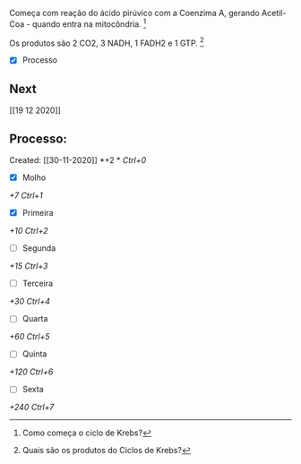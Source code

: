 Começa com reação do ácido pirúvico com a Coenzima A, gerando Acetil-Coa - quando entra na mitocôndria. [^1]

[^1]: Como começa o ciclo de Krebs?

Os produtos são 2 CO2, 3 NADH, 1 FADH2 e 1 GTP. [^2]

[^2]: Quais são os produtos do Ciclos de Krebs?


- [x] Processo 

## Next
[[19 12 2020]]
## Processo:
Created: [[30-11-2020]]
*+2 *  *Ctrl+0*
- [x] Molho  

*+7*  *Ctrl+1*

- [x] Primeira 

*+10*  *Ctrl+2*

- [ ] Segunda

*+15*  *Ctrl+3*

- [ ] Terceira 

*+30*  *Ctrl+4*

- [ ] Quarta 

*+60*  *Ctrl+5*

- [ ] Quinta 

*+120*  *Ctrl+6*

- [ ] Sexta 

*+240*  *Ctrl+7*
